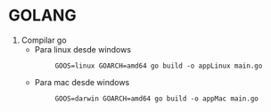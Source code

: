 # GOLANG
1. Compilar go
    - Para linux desde windows
        ``` shell
             GOOS=linux GOARCH=amd64 go build -o appLinux main.go
        ```
    - Para mac desde windows
        ``` shell
             GOOS=darwin GOARCH=amd64 go build -o appMac main.go
        ```

